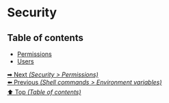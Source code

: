# Security

## Table of contents

- [Permissions](permissions.md)
- [Users](users.md)

[➡ Next _(Security > Permissions)_](permissions.md)<br>
[⬅️ Previous _(Shell commands > Environment variables)_](../shell_commands/environment_variables.md)<br>
[⬆️ Top _(Table of contents)_](../../README.md)<br>
